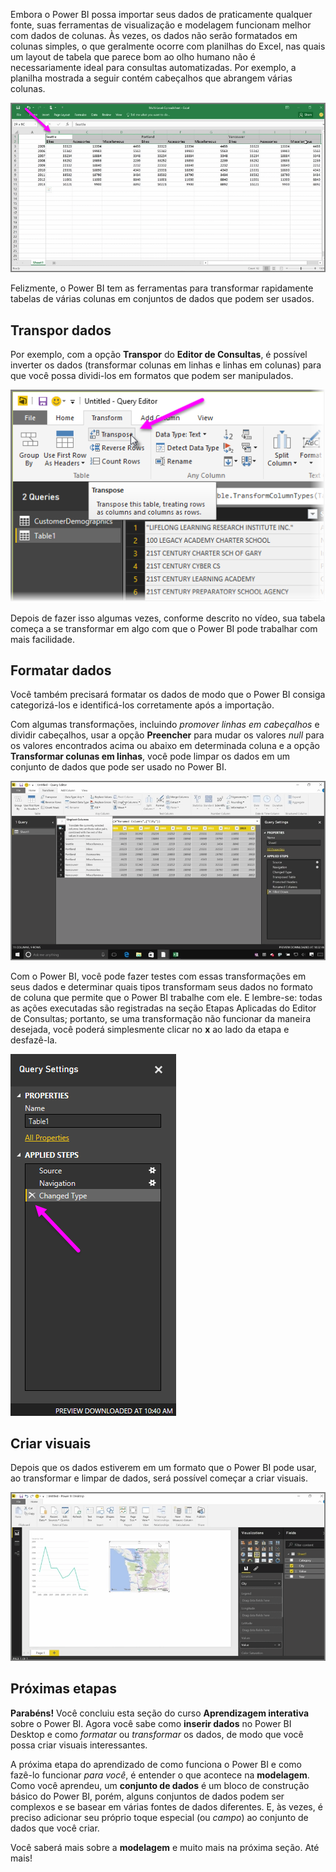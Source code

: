 Embora o Power BI possa importar seus dados de praticamente qualquer fonte, suas ferramentas de visualização e modelagem funcionam melhor com dados de colunas. Às vezes, os dados não serão formatados em colunas simples, o que geralmente ocorre com planilhas do Excel, nas quais um layout de tabela que parece bom ao olho humano não é necessariamente ideal para consultas automatizadas. Por exemplo, a planilha mostrada a seguir contém cabeçalhos que abrangem várias colunas.

![](media/1-5-cleaning-irregular-data/1-5_1.png)

Felizmente, o Power BI tem as ferramentas para transformar rapidamente tabelas de várias colunas em conjuntos de dados que podem ser usados.

## <a name="transpose-data"></a>Transpor dados
Por exemplo, com a opção **Transpor** do **Editor de Consultas**, é possível inverter os dados (transformar colunas em linhas e linhas em colunas) para que você possa dividi-los em formatos que podem ser manipulados.

![](media/1-5-cleaning-irregular-data/1-5_2.png)

Depois de fazer isso algumas vezes, conforme descrito no vídeo, sua tabela começa a se transformar em algo com que o Power BI pode trabalhar com mais facilidade.

## <a name="format-data"></a>Formatar dados
Você também precisará formatar os dados de modo que o Power BI consiga categorizá-los e identificá-los corretamente após a importação.

Com algumas transformações, incluindo *promover linhas em cabeçalhos* e dividir cabeçalhos, usar a opção **Preencher** para mudar os valores *null* para os valores encontrados acima ou abaixo em determinada coluna e a opção **Transformar colunas em linhas**, você pode limpar os dados em um conjunto de dados que pode ser usado no Power BI.

![](media/1-5-cleaning-irregular-data/1-5_3.png)

Com o Power BI, você pode fazer testes com essas transformações em seus dados e determinar quais tipos transformam seus dados no formato de coluna que permite que o Power BI trabalhe com ele. E lembre-se: todas as ações executadas são registradas na seção Etapas Aplicadas do Editor de Consultas; portanto, se uma transformação não funcionar da maneira desejada, você poderá simplesmente clicar no **x** ao lado da etapa e desfazê-la.

![](media/1-5-cleaning-irregular-data/1-5_5.png)

## <a name="create-visuals"></a>Criar visuais
Depois que os dados estiverem em um formato que o Power BI pode usar, ao transformar e limpar de dados, será possível começar a criar visuais.

![](media/1-5-cleaning-irregular-data/1-5_4.png)

## <a name="next-steps"></a>Próximas etapas
**Parabéns!** Você concluiu esta seção do curso **Aprendizagem interativa** sobre o Power BI. Agora você sabe como **inserir dados** no Power BI Desktop e como *formatar* ou *transformar* os dados, de modo que você possa criar visuais interessantes.

A próxima etapa do aprendizado de como funciona o Power BI e como fazê-lo funcionar *para você*, é entender o que acontece na **modelagem**. Como você aprendeu, um **conjunto de dados** é um bloco de construção básico do Power BI, porém, alguns conjuntos de dados podem ser complexos e se basear em várias fontes de dados diferentes. E, às vezes, é preciso adicionar seu próprio toque especial (ou *campo*) ao conjunto de dados que você criar.

Você saberá mais sobre a **modelagem** e muito mais na próxima seção. Até mais!

